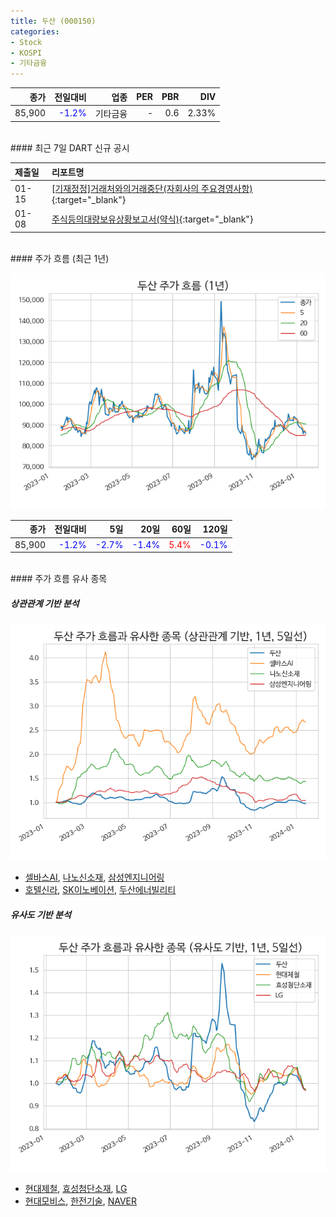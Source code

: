 ```yaml
---
title: 두산 (000150)
categories:
- Stock
- KOSPI
- 기타금융
---
```


|**종가**|**전일대비**|**업종**|**PER**|**PBR**|**DIV**|
|-------:|-----------:|-------:|------:|------:|------:|
|85,900|<span style="color: blue">-1.2%</span>|기타금융|-|0.6|2.33%|

<!-- more -->

<br>
#### 최근 7일 DART 신규 공시


|**제출일**|**리포트명**|
|:-----|:-------|
|01-15|[[기재정정]거래처와의거래중단(자회사의 주요경영사항)](https://dart.fss.or.kr/dsaf001/main.do?rcpNo=20240115800676){:target="_blank"}|
|01-08|[주식등의대량보유상황보고서(약식)](https://dart.fss.or.kr/dsaf001/main.do?rcpNo=20240108000167){:target="_blank"}|

<br>
#### 주가 흐름 (최근 1년)

![000150](/assets/images/stock/000150.png)

|**종가**|**전일대비**|**5일**|**20일**|**60일**|**120일**|
|---:|-------:|--:|---:|---:|----:|
|85,900|<span style="color: blue">-1.2%</span>|<span style="color: blue">-2.7%</span>|<span style="color: blue">-1.4%</span>|<span style="color: red">5.4%</span>|<span style="color: blue">-0.1%</span>|

<br>
#### 주가 흐름 유사 종목

##### 상관관계 기반 분석

![000150](/assets/images/stock/000150_corr.png)
- [셀바스AI](/108860/), [나노신소재](/121600/), [삼성엔지니어링](/028050/)
- [호텔신라](/008770/), [SK이노베이션](/096770/), [두산에너빌리티](/034020/)

##### 유사도 기반 분석

![000150](/assets/images/stock/000150_sim.png)
- [현대제철](/004020/), [효성첨단소재](/298050/), [LG](/003550/)
- [현대모비스](/012330/), [한전기술](/052690/), [NAVER](/035420/)